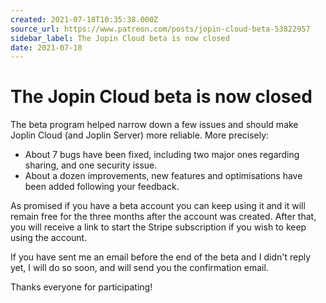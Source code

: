 ```yaml
---
created: 2021-07-18T10:35:38.000Z
source_url: https://www.patreon.com/posts/jopin-cloud-beta-53822957
sidebar_label: The Jopin Cloud beta is now closed
date: 2021-07-18
---
```


# The Jopin Cloud beta is now closed

The beta program helped narrow down a few issues and should make Joplin Cloud (and Joplin Server) more reliable. More precisely:

- About 7 bugs have been fixed, including two major ones regarding sharing, and one security issue.
- About a dozen improvements, new features and optimisations have been added following your feedback.

As promised if you have a beta account you can keep using it and it will remain free for the three months after the account was created. After that, you will receive a link to start the Stripe subscription if you wish to keep using the account.

If you have sent me an email before the end of the beta and I didn't reply yet, I will do so soon, and will send you the confirmation email.

Thanks everyone for participating!